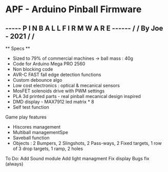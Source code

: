 # APF - Arduino Pinball Firmware


----- P I N B A L L  F I R M W A R E ------
/
/           By Joe - 2021                 /
/
-------------------------------------------


** Specs **
- Sized to 79% of commercial machines -> ball mass : 40g
- Code for Arduino Mega PRO 2560
- Non blocking code
- AVR-C FAST fall edge detection functions
- Custom debounce algo
- Low cost electronics : optical & mecanical sensors
- MosFET solenoids drive with PWM settings
- PLA 3d printed parts - real pinball mecanical design inspired
- DMD display - MAX7912 led matrix * 8
- Self test function


Game play features
- Hiscores management
- Multiball managementSpe
- Saveball function
- Objects : 2 Bumpers, 2 Slingshots, 2 Pass-ways, 2 Fixed targets, 1 row of 3 drop targets, 1 ramp, 2 holes

To Do:
Add Sound module
Add light managment
Fix display
Bugs fix (always)
